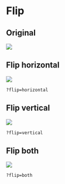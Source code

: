 # Flip



## Original

![](https://preview-develop.cloud.contensis.com/image-library/Stock-Images/artists-works.jpg?width=500)


## Flip horizontal

![](https://preview-develop.cloud.contensis.com/image-library/Stock-Images/artists-works.jpg?width=500&flip=horizontal)

```
?flip=horizontal
```

## Flip vertical

![](https://preview-develop.cloud.contensis.com/image-library/Stock-Images/artists-works.jpg?width=500&flip=vertical)

```
?flip=vertical
```

## Flip both

![](https://preview-develop.cloud.contensis.com/image-library/Stock-Images/artists-works.jpg?width=500&flip=both)

```
?flip=both
```


